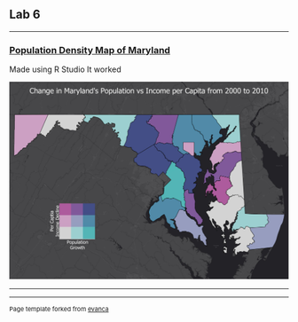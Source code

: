 ## Lab 6


---

### [Population Density Map of Maryland]()
Made using R Studio It worked

<img src="images/Lab_6.jpg"/>




---




---
<p style="font-size:11px">Page template forked from <a href="https://github.com/evanca/quick-portfolio">evanca</a></p>
<!-- Remove above link if you don't want to attibute -->
